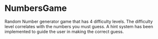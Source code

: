 # NumbersGame
Random Number generator game that has 4 difficulty levels. The difficulty level correlates with the numbers you must guess. A hint system has been implemented to guide the user in making the correct guess. 
